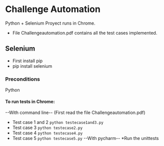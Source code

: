 # Challenge Automation
Python + Selenium
Proyect runs in Chrome. 
*	File Challengeautomation.pdf contains all the test cases implemented.

## Selenium
* First install pip
* pip install selenium

### Preconditions
Python

#### To run tests in Chrome:
--With command line-- (First read the file Challengeautomation.pdf)
* Test case 1 and 2
```python testecase1and3.py```
* Test case 3
```python testecase2.py```
* Test case 4
```python testecase4.py```
* Test case 5
```python testecase5.py```
--With pycharm--
*Run the unittests

